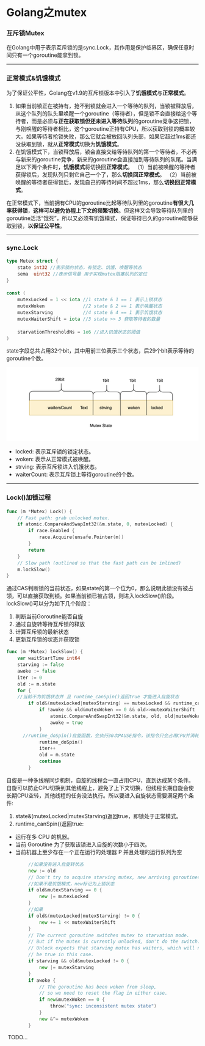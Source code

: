 # Golang之mutex

### 互斥锁Mutex

在Golang中用于表示互斥锁的是sync.Lock，其作用是保护临界区，确保任意时间只有一个goroutine能拿到锁。

---

### 正常模式&饥饿模式

为了保证公平性，Golang在v1.9的互斥锁版本中引入了**饥饿模式**与**正常模式**。

1. 如果当前锁正在被持有，抢不到锁就会进入一个等待的队列，当锁被释放后，从这个队列的队头里唤醒一个goroutine（等待者），但是锁不会直接给这个等待者，而是必须与**正在获取锁但还未进入等待队列**的goroutine竞争这把锁，与刚唤醒的等待者相比，这个goroutine正持有CPU，所以获取到锁的概率较大。如果等待者抢锁失败，那么它就会被放回队列头部，如果它超过1ms都还没获取到锁，就从**正常模式**切换为**饥饿模式**。
2. 在饥饿模式下，当锁释放后，锁会直接交给等待队列的第一个等待者，不必再与新来的goroutine竞争，新来的goroutine会直接加到等待队列的队尾。当满足以下两个条件时，**饥饿模式**将切换回**正常模式**。
    （1）当前被唤醒的等待者获得锁后，发现队列只剩它自己一个了，那么**切换回正常模式**。
    （2）当前被唤醒的等待者获得锁后，发现自己的等待时间不超过1ms，那么**切换回正常模式**。

在正常模式下，当前拥有CPU的goroutine比起等待队列里的goroutine**有很大几率获得锁**，**这样可以避免协程上下文的频繁切换**。但这样又会导致等待队列里的goroutine活活“饿死”，所以又必须有饥饿模式，保证等待已久的goroutine能够获取到锁，**以保证公平性**。

---

### sync.Lock

```go
type Mutex struct {
	state int32 //表示锁的状态，有锁定、饥饿、唤醒等状态
	sema  uint32 //表示信号量 用于实现mutex阻塞队列的定位
}

const (
	mutexLocked = 1 << iota //1 state & 1 == 1 表示上锁状态
	mutexWoken	            //2 state & 2 == 1 表示唤醒状态 
	mutexStarving           //4 state & 4 == 1 表示饥饿状态
	mutexWaiterShift = iota //3 state >> 3 获取等待者的数量	

	starvationThresholdNs = 1e6 //进入饥饿状态的阈值
)
```

state字段总共占用32个bit，其中用前三位表示三个状态，后29个bit表示等待的goroutine个数。

![d9c038b6df9ba92d2d89491fbb0453f8.png](image/d9c038b6df9ba92d2d89491fbb0453f8.png)

* locked: 表示互斥锁的锁定状态。
* woken: 表示从正常模式被唤醒。
* strving: 表示互斥锁进入饥饿状态。
* waiterCount: 表示互斥锁上等待goroutine的个数。

---

### Lock\(\)加锁过程

```go
func (m *Mutex) Lock() {
	// Fast path: grab unlocked mutex.
	if atomic.CompareAndSwapInt32(&m.state, 0, mutexLocked) {
		if race.Enabled {
			race.Acquire(unsafe.Pointer(m))
		}
		return
	}
	// Slow path (outlined so that the fast path can be inlined)
	m.lockSlow()
}
```

通过CAS判断锁的当前状态，如果state的第一个位为0，那么说明此锁没有被占领，可以直接获取到锁。如果当前锁已被占领，则进入lockSlow\(\)阶段。lockSlow\(\)可以分为如下几个阶段：

1. 判断当前Goroutine能否自旋
2. 通过自旋转等待互斥锁的释放
3. 计算互斥锁的最新状态
4. 更新互斥锁的状态并获取锁

```go
func (m *Mutex) lockSlow() {
	var waitStartTime int64
	starving := false
	awoke := false
	iter := 0
	old := m.state
	for {
    //当前不为饥饿状态并 且 runtime_canSpin()返回true 才能进入自旋状态
		if old&(mutexLocked|mutexStarving) == mutexLocked && runtime_canSpin(iter) {
			if !awoke && old&mutexWoken == 0 && old>>mutexWaiterShift != 0 &&
				atomic.CompareAndSwapInt32(&m.state, old, old|mutexWoken) {
				awoke = true
			}
      //runtime_doSpin()自旋函数，会执行30次PAUSE指令，该指令只会占用CPU并消耗CPU时间
			runtime_doSpin()
			iter++
			old = m.state
			continue
		}
```

自旋是一种多线程同步机制，自旋的线程会一直占用CPU，直到达成某个条件。自旋可以防止CPU切换到其他线程上，避免了上下文切换，但线程长期自旋会使长期CPU空转，其他线程的任务没法执行。所以要进入自旋状态需要满足两个条件:

1. state&\(mutexLocked|mutexStarving\)返回true，即锁处于正常模式。
2. runtime\_canSpin\(\)返回true:

* 运行在多 CPU 的机器。
* 当前 Goroutine 为了获取该锁进入自旋的次数小于四次。
* 当前机器上至少存在一个正在运行的处理器 P 并且处理的运行队列为空

```go
        //如果没有进入自旋转状态
		new := old
		// Don't try to acquire starving mutex, new arriving goroutines must queue.
        //如果不是饥饿模式，new标记为上锁状态
		if old&mutexStarving == 0 {
			new |= mutexLocked
		}
        //如果
		if old&(mutexLocked|mutexStarving) != 0 {
			new += 1 << mutexWaiterShift
		}
		// The current goroutine switches mutex to starvation mode.
		// But if the mutex is currently unlocked, don't do the switch.
		// Unlock expects that starving mutex has waiters, which will not
		// be true in this case.
		if starving && old&mutexLocked != 0 {
			new |= mutexStarving
		}
		if awoke {
			// The goroutine has been woken from sleep,
			// so we need to reset the flag in either case.
			if new&mutexWoken == 0 {
				throw("sync: inconsistent mutex state")
			}
			new &^= mutexWoken
		}
```

​		TODO...

